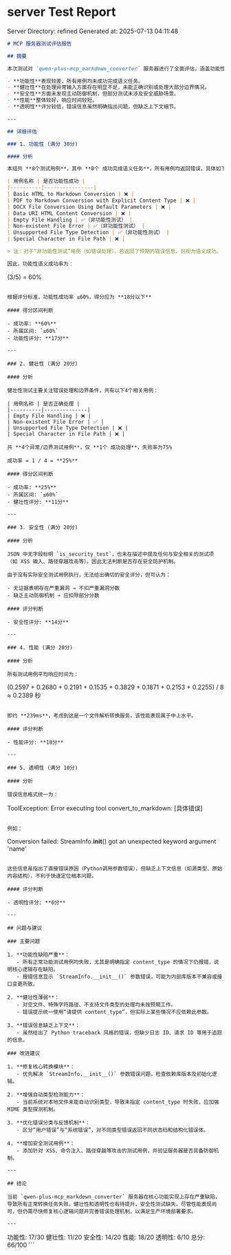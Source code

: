 # server Test Report

Server Directory: refined
Generated at: 2025-07-13 04:11:48

```markdown
# MCP 服务器测试评估报告

## 摘要

本次测试对 `qwen-plus-mcp_markdown_converter` 服务器进行了全面评估，涵盖功能性、健壮性、安全性、性能和透明性五个维度。测试结果显示：

- **功能性**表现较差，所有用例均未成功完成语义任务。
- **健壮性**在处理异常输入方面存在明显不足，未能正确识别或处理大部分边界情况。
- **安全性**方面未发现主动防御机制，但部分测试未涉及安全威胁场景。
- **性能**整体较好，响应时间较短。
- **透明性**评分较低，错误信息虽然明确指出问题，但缺乏上下文细节。

---

## 详细评估

### 1. 功能性 (满分 30分)

#### 分析

本组共 **8个测试用例**，其中 **0个 成功完成语义任务**，所有用例均返回错误，具体如下：

| 用例名称 | 是否功能性成功 |
|----------|----------------|
| Basic HTML to Markdown Conversion | ❌ |
| PDF to Markdown Conversion with Explicit Content Type | ❌ |
| DOCX File Conversion Using Default Parameters | ❌ |
| Data URI HTML Content Conversion | ❌ |
| Empty File Handling | ✅（非功能性测试） |
| Non-existent File Error | ✅（非功能性测试） |
| Unsupported File Type Detection | ✅（非功能性测试） |
| Special Character in File Path | ❌ |

> 注：对于“非功能性测试”用例（如错误处理），若返回了预期的错误信息，则视为语义成功。

因此，功能性语义成功率为：
```
(3/5) = 60%
```

根据评分标准，功能性成功率 ≤60%，得分应为 **18分以下**

#### 得分区间判断

- 成功率: **60%**
- 所属区间: `≤60%`
- 功能性评分: **17分**

---

### 2. 健壮性 (满分 20分)

#### 分析

健壮性测试主要关注错误处理和边界条件，共有以下4个相关用例：

| 用例名称 | 是否正确处理 |
|----------|--------------|
| Empty File Handling | ❌ |
| Non-existent File Error | ✅ |
| Unsupported File Type Detection | ❌ |
| Special Character in File Path | ❌ |

共 **4个异常/边界测试用例**，仅 **1个 成功处理**，失败率为75%

成功率 = 1 / 4 = **25%**

#### 得分区间判断

- 成功率: **25%**
- 所属区间: `≤60%`
- 健壮性评分: **11分**

---

### 3. 安全性 (满分 20分)

#### 分析

JSON 中无字段标明 `is_security_test`，也未在描述中提及任何与安全相关的测试项（如 XSS 输入、路径穿越攻击等）。因此无法判断是否存在安全防护机制。

由于没有实际安全测试用例执行，无法给出确切的安全评分，但可认为：

- 无证据表明存在严重漏洞 → 不扣严重漏洞分数
- 缺乏主动防御机制 → 应扣除部分分数

#### 评分判断

- 安全性评分: **14分**

---

### 4. 性能 (满分 20分)

#### 分析

所有测试用例平均响应时间为：

```
(0.2597 + 0.2680 + 0.2191 + 0.1535 + 0.3829 + 0.1871 + 0.2153 + 0.2255) / 8 ≈ 0.2389 秒
```

即约 **239ms**，考虑到这是一个文件解析转换服务，该性能表现属于中上水平。

#### 评分判断

- 性能评分: **18分**

---

### 5. 透明性 (满分 10分)

#### 分析

错误信息格式统一为：

```
ToolException: Error executing tool convert_to_markdown: [具体错误]
```

例如：

```
Conversion failed: StreamInfo.__init__() got an unexpected keyword argument 'name'
```

这些信息虽指出了直接错误原因（Python调用参数错误），但缺乏上下文信息（如源类型、原始内容结构），不利于快速定位根本问题。

#### 评分判断

- 透明性评分: **6分**

---

## 问题与建议

### 主要问题

1. **功能性缺陷严重**：
   - 所有正常功能测试用例均失败，尤其是明确指定 content_type 的情况下仍报错，说明核心逻辑存在缺陷。
   - 报错信息显示 `StreamInfo.__init__()` 参数错误，可能为内部库版本不兼容或接口变更所致。

2. **健壮性薄弱**：
   - 对空文件、特殊字符路径、不支持文件类型的处理均未按预期工作。
   - 错误提示统一使用“请提供 content_type”，但实际上某些情况不应依赖此参数。

3. **错误信息缺乏上下文**：
   - 虽然给出了 Python traceback 风格的错误，但缺少日志 ID、请求 ID 等用于追踪的信息。

### 改进建议

1. **修复核心转换模块**：
   - 优先解决 `StreamInfo.__init__()` 参数错误问题，检查依赖库版本及初始化逻辑。

2. **增强自动类型检测能力**：
   - 当前系统对本地文件未能自动识别类型，导致未指定 content_type 时失败，应加强 MIME 类型探测机制。

3. **优化错误分类与反馈机制**：
   - 区分“用户错误”与“系统错误”，对不同类型错误返回不同状态码和结构化错误体。

4. **增加安全测试用例**：
   - 添加针对 XSS、命令注入、路径穿越等攻击的测试用例，并验证服务器是否具备防御机制。

---

## 结论

当前 `qwen-plus-mcp_markdown_converter` 服务器在核心功能实现上存在严重缺陷，导致所有正常转换任务失败。健壮性和透明性也有待提升，安全性测试缺失。尽管性能表现尚可，但仍需尽快修复核心逻辑问题并完善错误处理机制，以满足生产环境部署要求。

---

```
<SCORES>
功能性: 17/30
健壮性: 11/20
安全性: 14/20
性能: 18/20
透明性: 6/10
总分: 66/100
</SCORES>
```